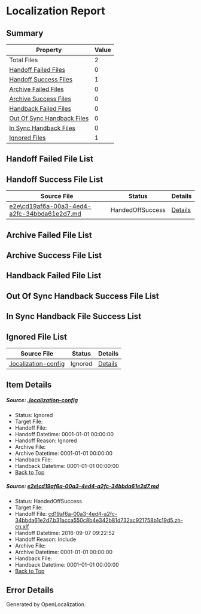 # <a name='report-top'></a> Localization Report

## Summary
 Property | Value 
 -------- | ----- 
 Total Files | 2
[ Handoff Failed Files ](#handoff-failed-list)| 0
[ Handoff Success Files ](#handoff-success-list)| 1
[ Archive Failed Files ](#archive-failed-list)| 0
[ Archive Success Files ](#archive-success-list)| 0
[ Handback Failed Files ](#handback-failed-list)| 0
[ Out Of Sync Handback Files ](#outofsync-handback-success-list)| 0
[ In Sync Handback Files ](#insync-handback-success-list)| 0
[ Ignored Files ](#ignored-list)| 1

## <a name='handoff-failed-list'></a> Handoff Failed File List

## <a name='handoff-success-list'></a> Handoff Success File List
 Source File | Status | Details 
 ----------- | ------ | ------- 
 [e2e\cd19af6a-00a3-4ed4-a2fc-34bbda61e2d7.md](https://github.com/OpenLocalizationTestOrg/ol-test0/blob/6a0d493ee694045997a89e57fb38666b1acc06ef/e2e/cd19af6a-00a3-4ed4-a2fc-34bbda61e2d7.md) | HandedOffSuccess | [Details](#31f8c1b6bc3f5f6bdf0645095c95e23c731911fb1)

## <a name='archive-failed-list'></a> Archive Failed File List

## <a name='archive-success-list'></a> Archive Success File List

## <a name='handback-failed-list'></a> Handback Failed File List

## <a name='outofsync-handback-success-list'></a> Out Of Sync Handback Success File List

## <a name='insync-handback-success-list'></a> In Sync Handback File Success List

## <a name='ignored-list'></a> Ignored File List
 Source File | Status | Details 
 ----------- | ------ | ------- 
 [.localization-config](https://github.com/OpenLocalizationTestOrg/ol-test0/blob/6a0d493ee694045997a89e57fb38666b1acc06ef/.localization-config) | Ignored | [Details](#c268a05ecaa7ec85942ed632c29928ee5bd6da8d0)

## Item Details
##### <a name='c268a05ecaa7ec85942ed632c29928ee5bd6da8d0'></a> Source: [.localization-config](https://github.com/OpenLocalizationTestOrg/ol-test0/blob/6a0d493ee694045997a89e57fb38666b1acc06ef/.localization-config)
* Status: Ignored
* Target File: 
* Handoff File: 
* Handoff Datetime: 0001-01-01 00:00:00
* Handoff Reason: Ignored
* Archive File: 
* Archive Datetime: 0001-01-01 00:00:00
* Handback File: 
* Handback Datetime: 0001-01-01 00:00:00
* [Back to Top](#report-top)

##### <a name='31f8c1b6bc3f5f6bdf0645095c95e23c731911fb1'></a> Source: [e2e\cd19af6a-00a3-4ed4-a2fc-34bbda61e2d7.md](https://github.com/OpenLocalizationTestOrg/ol-test0/blob/6a0d493ee694045997a89e57fb38666b1acc06ef/e2e/cd19af6a-00a3-4ed4-a2fc-34bbda61e2d7.md)
* Status: HandedOffSuccess
* Target File: 
* Handoff File: [cd19af6a-00a3-4ed4-a2fc-34bbda61e2d7.b31acca550c8b4e342b81d732ac921758b1c19d5.zh-cn.xlf](https://github.com/OpenLocalizationTestOrg/ol-test0-handoff/blob/fa20d8951c71778c5433acfd879761bb2e4dc7cc/ol-handoff/OpenLocalizationTestOrg/ol-test0-zhcn/yuwzho/ht/cd19af6a-00a3-4ed4-a2fc-34bbda61e2d7.b31acca550c8b4e342b81d732ac921758b1c19d5.zh-cn.xlf)
* Handoff Datetime: 2016-09-07 09:22:52
* Handoff Reason: Include
* Archive File: 
* Archive Datetime: 0001-01-01 00:00:00
* Handback File: 
* Handback Datetime: 0001-01-01 00:00:00
* [Back to Top](#report-top)


## Error Details

Generated by OpenLocalization.
